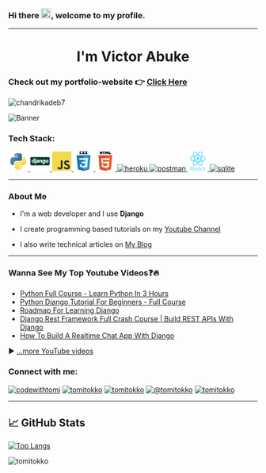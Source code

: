 ### Hi there <img width="20" height="20" src="https://raw.githubusercontent.com/iampavangandhi/iampavangandhi/master/gifs/Hi.gif">, welcome to my profile.

---
<h1 align="center">I'm Victor Abuke</h1>

### Check out my portfolio-website :point_right: [Click Here](https://www.victor-abuke.vercel.app/)

<p align="left"> <img src="https://komarev.com/ghpvc/?username=tomitokko&label=Profile%20views&color=0e75b6&style=flat" alt="chandrikadeb7" /> </p>

![Banner](https://raw.githubusercontent.com/tomitokko/tomitokko/main/channels4_banner.jpg)

<h3 align="left">Tech Stack:</h3>
<p align="left"> <a href="https://www.python.org" target="_blank"> <img src="https://raw.githubusercontent.com/devicons/devicon/master/icons/python/python-original.svg" alt="python" width="40" height="40"/> </a>  <a href="https://www.djangoproject.com/" target="_blank"> <img src="https://raw.githubusercontent.com/devicons/devicon/9f4f5cdb393299a81125eb5127929ea7bfe42889/icons/django/django-original.svg" alt="django" width="40" height="40"/> </a>  <a href="https://developer.mozilla.org/en-US/docs/Web/JavaScript" target="_blank"> <img src="https://raw.githubusercontent.com/devicons/devicon/master/icons/javascript/javascript-original.svg" alt="javascript" width="40" height="40"/> </a> <a href="https://www.w3schools.com/css/" target="_blank"> <img src="https://raw.githubusercontent.com/devicons/devicon/master/icons/css3/css3-original-wordmark.svg" alt="css3" width="40" height="40"/> </a> <a href="https://www.w3.org/html/" target="_blank"> <img src="https://raw.githubusercontent.com/devicons/devicon/master/icons/html5/html5-original-wordmark.svg" alt="html5" width="40" height="40"/> </a>  <!--<a href="https://www.docker.com/" target="_blank"> <img src="https://raw.githubusercontent.com/devicons/devicon/master/icons/docker/docker-original-wordmark.svg" alt="docker" width="40" height="40"/> </a>-->  <a href="https://heroku.com" target="_blank"> <img src="https://www.vectorlogo.zone/logos/heroku/heroku-icon.svg" alt="heroku" width="40" height="40"/> </a>    <a href="https://postman.com" target="_blank"> <img src="https://www.vectorlogo.zone/logos/getpostman/getpostman-icon.svg" alt="postman" width="40" height="40"/> </a>  <a href="https://reactjs.org/" target="_blank"> <img src="https://raw.githubusercontent.com/devicons/devicon/master/icons/react/react-original-wordmark.svg" alt="react" width="40" height="40"/> </a> <a href="https://www.sqlite.org/" target="_blank"> <img src="https://www.vectorlogo.zone/logos/sqlite/sqlite-icon.svg" alt="sqlite" width="40" height="40"/> </a> </p>

---
### About Me

- I'm a web developer and I use **Django**

- I create programming based tutorials on my [Youtube Channel](https://www.youtube.com/c/CodeWithTomi)

- I also write technical articles on [My Blog](https://www.codewithtomi.com/)

---

### Wanna See My Top Youtube Videos:question::fire:
- [Python Full Course - Learn Python In 3 Hours](https://www.youtube.com/watch?v=nuC_wmAAG9A)
- [Python Django Tutorial For Beginners - Full Course](https://www.youtube.com/watch?v=pRNhdI9PVmg)
- [Roadmap For Learning Django](https://www.youtube.com/watch?v=CtwrEtKCHts)
- [Django Rest Framework Full Crash Course | Build REST APIs With Django](https://www.youtube.com/watch?v=wv8b3tzShq4)
- [How To Build A Realtime Chat App With Django](https://www.youtube.com/watch?v=IpAk1Eu52GU)


▶ [...more YouTube videos](https://www.youtube.com/channel/UCmoCVWQp2d8BNisZVFzKGWQ?sub_confirmation=1)


<h3 align="left">Connect with me:</h3>
<p align="left">
<a href="https://www.youtube.com/channel/UCmoCVWQp2d8BNisZVFzKGWQ" target="blank"><img align="center" src="https://cdn.jsdelivr.net/npm/simple-icons@3.0.1/icons/youtube.svg" alt="codewithtomi" height="30" width="40" /></a>
<a href="mailto:codewithtomi@gmail.com" target="blank"><img align="center" src="https://cdn.jsdelivr.net/npm/simple-icons@3.0.1/icons/gmail.svg" alt="tomitokko" height="30" width="40" /></a>
<a href="https://twitter.com/tomitokko3" target="blank"><img align="center" src="https://cdn.jsdelivr.net/npm/simple-icons@3.0.1/icons/twitter.svg" alt="tomitokko" height="30" width="40" /></a>
<a href="https://medium.com/@tomitokko" target="blank"><img align="center" src="https://cdn.jsdelivr.net/npm/simple-icons@3.0.1/icons/medium.svg" alt="@tomitokko" height="30" width="40" /></a>
<a href="https://dev.to/tomitokko3" target="blank"><img align="center" src="https://cdn.jsdelivr.net/npm/simple-icons@3.0.1/icons/dev-dot-to.svg" alt="tomitokko" height="30" width="40" /></a>
</p>

---

## &#x1f4c8; GitHub Stats

[![Top Langs](https://github-readme-stats.vercel.app/api/top-langs/?username=tomitokko&hide=java,html,css&theme=radical)](https://github.com/anuraghazra/github-readme-stats)

<p><img align="left" src="https://github-readme-stats.vercel.app/api?username=tomitokko&show_icons=true&locale=en" alt="tomitokko" /></p>

<!--
**tomitokko/tomitokko** is a ✨ _special_ ✨ repository because its `README.md` (this file) appears on your GitHub profile.

Here are some ideas to get you started:

- 🔭 I’m currently working on ...
- 🌱 I’m currently learning ...
- 👯 I’m looking to collaborate on ...
- 🤔 I’m looking for help with ...
- 💬 Ask me about ...
- 📫 How to reach me: ...
- 😄 Pronouns: ...
- ⚡ Fun fact: ...
-->
